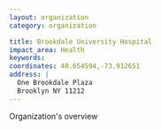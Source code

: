 ```yaml
---
layout: organization
category: organization

title: Brookdale University Hospital
impact_area: Health
keywords: 
coordinates: 40.654594,-73.912651
address: |
  One Brookdale Plaza
  Brooklyn NY 11212
---
```

Organization's overview
